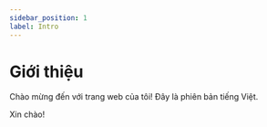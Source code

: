 ```yaml
---
sidebar_position: 1
label: Intro
---
```


# Giới thiệu

Chào mừng đến với trang web của tôi! Đây là phiên bản tiếng Việt.

<translate desc="Greeting message">Xin chào!</translate>
